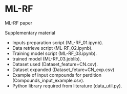 # ML-RF
ML-RF paper

Supplementary material
- Inputs preparation script (ML-RF_01.ipynb).
- Data retrieve script (ML-RF_02.ipynb).
- Training model script (ML-RF_03.ipynb).
- trained model (ML-RF_03.joblib).
- Dataset used (Dataset_feature+CN.csv).
- Dataset expanded (Dataset_feture+CN_exp.csv)
- Example of input compounds for perdition (Compounds_input_example.csv).
- Python library required from literature (data_util.py).
